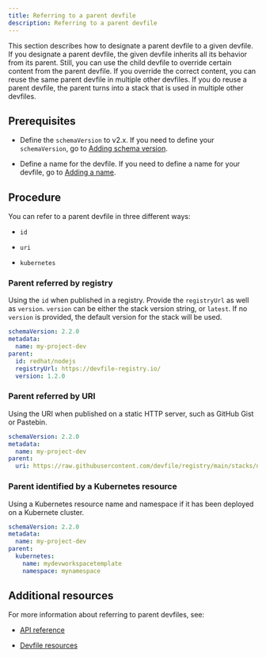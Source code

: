```yaml
---
title: Referring to a parent devfile
description: Referring to a parent devfile
---
```


This section describes how to designate a parent devfile to a given
devfile. If you designate a parent devfile, the given devfile inherits
all its behavior from its parent. Still, you can use the child devfile
to override certain content from the parent devfile. If you override the
correct content, you can reuse the same parent devfile in multiple other
devfiles. If you do reuse a parent devfile, the parent turns into a
stack that is used in multiple other devfiles.

## Prerequisites

- Define the `schemaVersion` to v2.x. If you need to define your
  `schemaVersion`, go to
  [Adding schema version](./adding-schema-version).

- Define a name for the devfile. If you need to define a name for your
  devfile, go to [Adding a name](./adding-a-name).

## Procedure

You can refer to a parent devfile in three different ways:

- `id`

- `uri`

- `kubernetes`

### Parent referred by registry

Using the `id` when published in a registry. Provide the `registryUrl`
as well as `version`. `version` can be either the stack version string,
or `latest`. If no `version` is provided, the default version for the
stack will be used.

```yaml {% title="Parent referred by registry" filename="devfile.yaml" %}
schemaVersion: 2.2.0
metadata:
  name: my-project-dev
parent:
  id: redhat/nodejs
  registryUrl: https://devfile-registry.io/
  version: 1.2.0
```

### Parent referred by URI

Using the URI when published on a static HTTP server, such as GitHub
Gist or Pastebin.

```yaml {% title="Parent referred by URI" filename="devfile.yaml" %}
schemaVersion: 2.2.0
metadata:
  name: my-project-dev
parent:
  uri: https://raw.githubusercontent.com/devfile/registry/main/stacks/nodejs/devfile.yaml
```

### Parent identified by a Kubernetes resource

Using a Kubernetes resource name and namespace if it has been deployed
on a Kubernete cluster.

```yaml {% title="Parent identified by a Kubernetes resource" filename="devfile.yaml" %}
schemaVersion: 2.2.0
metadata:
  name: my-project-dev
parent:
  kubernetes:
    name: mydevworkspacetemplate
    namespace: mynamespace
```

## Additional resources

For more information about referring to parent devfiles, see:

- [API reference](./devfile-schema)

- [Devfile resources](./devfile-resources)
